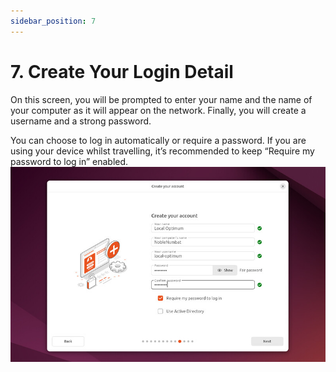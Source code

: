 ```yaml
---
sidebar_position: 7
---
```


# 7. Create Your Login Detail

On this screen, you will be prompted to enter your name and the name of your computer as it will appear on the network. Finally, you will create a username and a strong password.

You can choose to log in automatically or require a password. If you are using your device whilst travelling, it’s recommended to keep “Require my password to log in” enabled.
![alt text](image-12.png)